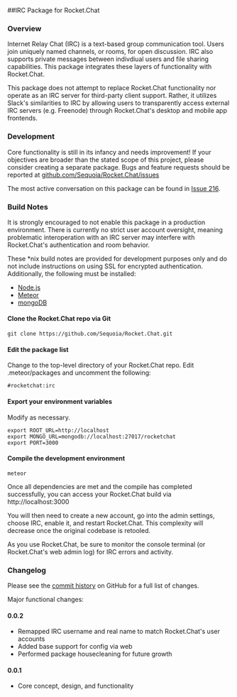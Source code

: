 ##IRC Package for Rocket.Chat

### Overview

Internet Relay Chat (IRC) is a text-based group communication tool. Users join uniquely named channels, or rooms, for open discussion. IRC also supports private messages between indivdiual users and file sharing capabilities. This package integrates these layers of functionality with Rocket.Chat.

This package does not attempt to replace Rocket.Chat functionality nor operate as an IRC server for third-party client support. Rather, it utilizes Slack's similarities to IRC by allowing users to transparently access external IRC servers (e.g. Freenode) through Rocket.Chat's desktop and mobile app frontends.


### Development

Core functionality is still in its infancy and needs improvement! If your objectives are broader than the stated scope of this project, please consider creating a separate package. Bugs and feature requests should be reported at [github.com/Sequoia/Rocket.Chat/issues](https://github.com/Sequoia/Rocket.Chat/issues)

The most active conversation on this package can be found in [Issue 216](https://github.com/Sequoia/Rocket.Chat/issues/216).


### Build Notes

It is strongly encouraged to not enable this package in a production environment. There is currently no strict user account oversight, meaning problematic interoperation with an IRC server may interfere with Rocket.Chat's authentication and room behavior. 

These *nix build notes are provided for development purposes only and do not include instructions on using SSL for encrypted authentication.  Additionally, the following must be installed:

* [Node.js](http://nodejs.org)
* [Meteor](http://www.meteor.com)
* [mongoDB](http://www.mongodb.com)

#### Clone the Rocket.Chat repo via Git

	git clone https://github.com/Sequoia/Rocket.Chat.git

#### Edit the package list

Change to the top-level directory of your Rocket.Chat repo. Edit .meteor/packages and uncomment the following:

	#rocketchat:irc

#### Export your environment variables
Modify as necessary.

	export ROOT_URL=http://localhost
	export MONGO_URL=mongodb://localhost:27017/rocketchat
	export PORT=3000

#### Compile the development environment

	meteor

Once all dependencies are met and the compile has completed successfully, you can access your Rocket.Chat build via http://localhost:3000

You will then need to create a new account, go into the admin settings, choose IRC, enable it, and restart Rocket.Chat. This complexity will decrease once the original codebase is retooled. 

As you use Rocket.Chat, be sure to monitor the console terminal (or Rocket.Chat's web admin log) for IRC errors and activity.


### Changelog

Please see the [commit history](https://github.com/Sequoia/Rocket.Chat/commits/develop/packages/rocketchat-irc) on GitHub for a full list of changes.

Major functional changes:

#### 0.0.2

* Remapped IRC username and real name to match Rocket.Chat's user accounts
* Added base support for config via web
* Performed package housecleaning for future growth

#### 0.0.1
 
  * Core concept, design, and functionality
